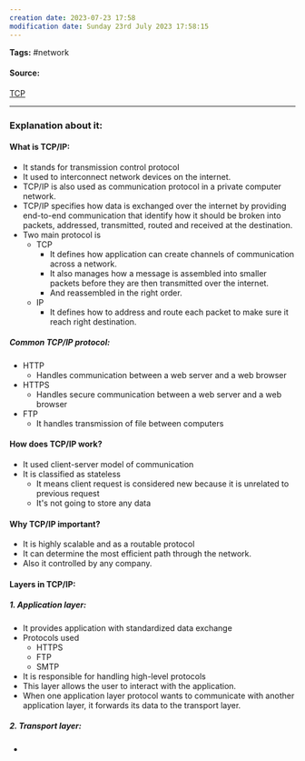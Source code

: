 ```yaml
---
creation date: 2023-07-23 17:58
modification date: Sunday 23rd July 2023 17:58:15
---
```


**Tags:** #network 

#### Source:
[TCP](https://www.techtarget.com/searchnetworking/definition/TCP-IP)

--------------------------------------

### Explanation about it:

#### What is TCP/IP:

* It stands for transmission control protocol
* It used to interconnect network devices on the internet.
* TCP/IP is also used as communication protocol in a private computer network.
* TCP/IP specifies how data is exchanged over the internet by providing end-to-end communication that identify how it should be broken into packets, addressed, transmitted, routed and received at the destination.
* Two main protocol is
	* TCP
		* It defines how application can create channels of communication across a network.
		* It also manages how a message is assembled into smaller packets before they are then transmitted over the internet.
		* And reassembled in the right order.
	* IP
		* It defines how to address and route each packet to make sure it reach right destination.

##### Common TCP/IP protocol:
* HTTP 
	* Handles communication between a web server and a web browser
* HTTPS
	* Handles secure communication between a web server and a web browser
* FTP
	* It handles transmission of file between computers

#### How does TCP/IP work?

* It used client-server model of communication
* It is classified as stateless
	* It means client request is considered new because it is unrelated to previous request
	* It's not going to store any data

#### Why TCP/IP important?

* It is highly scalable and as a routable protocol
* It can determine the most efficient path through the network.
* Also it controlled by any company.

#### Layers in TCP/IP:[](https://www.javatpoint.com/computer-network-tcp-ip-model)

##### 1. Application layer:
* It provides application with standardized data exchange
* Protocols used
	* HTTPS
	* FTP
	* SMTP
* It is responsible for handling high-level protocols
* This layer allows the user to interact with the application.
* When one application layer protocol wants to communicate with another application layer, it forwards its data to the transport layer.

##### 2. Transport layer:
* 